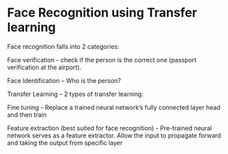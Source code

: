 # Face Recognition using Transfer learning
Face recognition falls into 2 categories:

Face verification - check if the person is the correct one (passport verification at the airport).

Face Identification – Who is the person?

Transfer Learning – 2 types of transfer learning:

Fine tuning - Replace a trained neural network’s fully connected layer head and then train

Feature extraction (best suited for face recognition) - Pre-trained neural network serves as a feature extractor.
Allow the input to propagate forward and taking the output from specific layer
